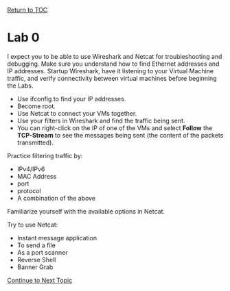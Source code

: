 <a href="https://github.com/CyberTrainingUSAF/08-Network-Programming/blob/master/00-Table-of-Contents.md" rel="Return to TOC"> Return to TOC </a>

# Lab 0

I expect you to be able to use Wireshark and Netcat for troubleshooting and debugging. Make sure you understand how to find Ethernet addresses and IP addresses. Startup Wireshark, have it listening to your Virtual Machine traffic, and verify connectivity between virtual machines before beginning the Labs.

* Use ifconfig to find your IP addresses.
* Become root.
* Use Netcat to connect your VMs together. 
* Use your filters in Wireshark and find the traffic being sent. 
* You can right-click on the IP of one of the VMs and select **Follow** the **TCP-Stream** to see the messages being sent \(the content of the packets transmitted\).

Practice filtering traffic by:

* IPv4/IPv6
* MAC Address
* port
* protocol
* A combination of the above

Familiarize yourself with the available options in Netcat.

Try to use Netcat:

* Instant message application
* To send a file
* As a port scanner
* Reverse Shell
* Banner Grab

<a href="https://github.com/CyberTrainingUSAF/08-Network-Programming/blob/master/00-Table-of-Contents.md" > Continue to Next Topic </a>
